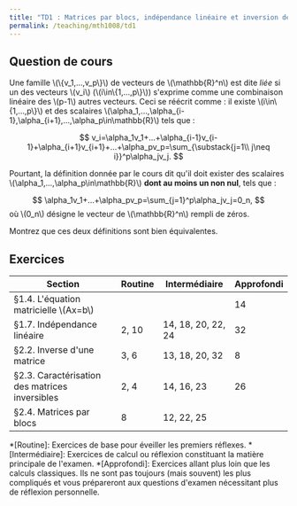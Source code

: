 ```yaml
---
title: "TD1 : Matrices par blocs, indépendance linéaire et inversion de matrices"
permalink: /teaching/mth1008/td1
---
```


## Question de cours

Une famille \\(\\{v_1,...,v_p\\}\\) de vecteurs de \\(\mathbb{R}^n\\) est dite *liée* si un des vecteurs \\(v_i\\) (\\(i\in\\{1,...,p\\}\\)) s'exprime comme une combinaison linéaire des \\(p-1\\) autres vecteurs. Ceci se réécrit comme : il existe \\(i\in\\{1,...,p\\}\\) et des scalaires \\(\alpha_1,...,\alpha_{i-1},\alpha_{i+1},...,\alpha_p\in\mathbb{R}\\) tels que :

$$
    v_i=\alpha_1v_1+...+\alpha_{i-1}v_{i-1}+\alpha_{i+1}v_{i+1}+...+\alpha_pv_p=\sum_{\substack{j=1\\ j\neq i}}^p\alpha_jv_j.
$$

Pourtant, la définition donnée par le cours dit qu'il doit exister des scalaires \\(\alpha_1,...,\alpha_p\in\mathbb{R}\\) **dont au moins un non nul**, tels que :

$$
    \alpha_1v_1+...+\alpha_pv_p=\sum_{j=1}^p\alpha_jv_j=0_n,
$$
où \\(0_n\\) désigne le vecteur de \\(\mathbb{R}^n\\) rempli de zéros.

Montrez que ces deux définitions sont bien équivalentes.

## Exercices

| Section                                        | Routine | Intermédiaire      | Approfondi |
| ---------------------------------------------- | ------- | ------------------ | ---------- |
| §1.4. L'équation matricielle \\(Ax=b\\)        |         |                    | 14         |
| §1.7. Indépendance linéaire                    | 2, 10   | 14, 18, 20, 22, 24 | 32         |
| §2.2. Inverse d'une matrice                    | 3, 6    | 13, 18, 20, 32     | 8          |
| §2.3. Caractérisation des matrices inversibles | 2, 4    | 14, 16, 23         | 26         |
| §2.4. Matrices par blocs                       | 8       | 12, 22, 25         |            |


*[Routine]: Exercices de base pour éveiller les premiers réflexes.
*[Intermédiaire]: Exercices de calcul ou réflexion constituant la matière principale de l'examen.
*[Approfondi]: Exercices allant plus loin que les calculs classiques. Ils ne sont pas toujours (mais souvent) les plus compliqués et vous prépareront aux questions d'examen nécessitant plus de réflexion personnelle.